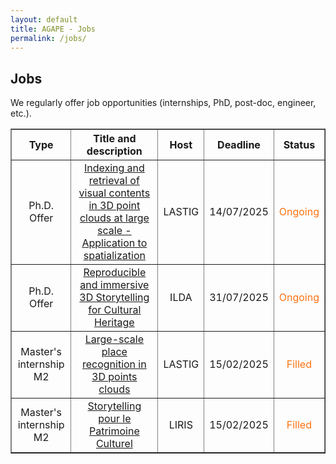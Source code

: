 ```yaml
---
layout: default
title: AGAPE - Jobs
permalink: /jobs/
---
```

<h2> Jobs</h2>
<p>We regularly offer job opportunities (internships, PhD, post-doc, engineer, etc.).</p>

<table width="90%" border="1" cellpadding="8" style="text-align: center; vertical-align: middle;">
<tr>
    <th>Type</th>
    <th>Title and description</th>
    <th>Host</th>
    <th>Deadline</th>
    <th>Status</th>
</tr>
<tr>
	<td>Ph.D. Offer</td>
	<td><a href="../docs/annonce_these_loc2D3D-EN.pdf" target=new>Indexing and retrieval of visual contents in 3D point clouds at large scale - Application to spatialization</a></td>
	<td>LASTIG</td>
	<td>14/07/2025</td>
	<td><span style="color: #fe7211;">Ongoing</span></td>
</tr>
<tr>
	<td>Ph.D. Offer</td>
	<td><a href="../docs/AGAPE_PhD_call.pdf" target=new>Reproducible and immersive 3D Storytelling for Cultural Heritage</a></td>
	<td>ILDA</td>
	<td>31/07/2025</td>
	<td><span style="color: #fe7211;">Ongoing</span></td>
</tr>
<tr>
	<td>Master's internship M2</td>
	<td><a href="../docs/sujet_stage_2025-Loc3D-ext-EN.pdf" target=new>Large-scale place recognition in 3D points clouds</a></td>
	<td>LASTIG</td>
	<td>15/02/2025</td>
	<td><span style="color: #fe7211;">Filled</span></td>
</tr>
<tr>
	<td>Master's internship M2</td>
	<td><a href="../docs/LIRIS-ILDA-AR_HyperStorylines.pdf" target=new>Storytelling pour le Patrimoine Culturel</a></td>
	<td>LIRIS</td>
	<td>15/02/2025</td>
	<td><span style="color: #fe7211;">Filled</span></td>
</tr>
<table>
